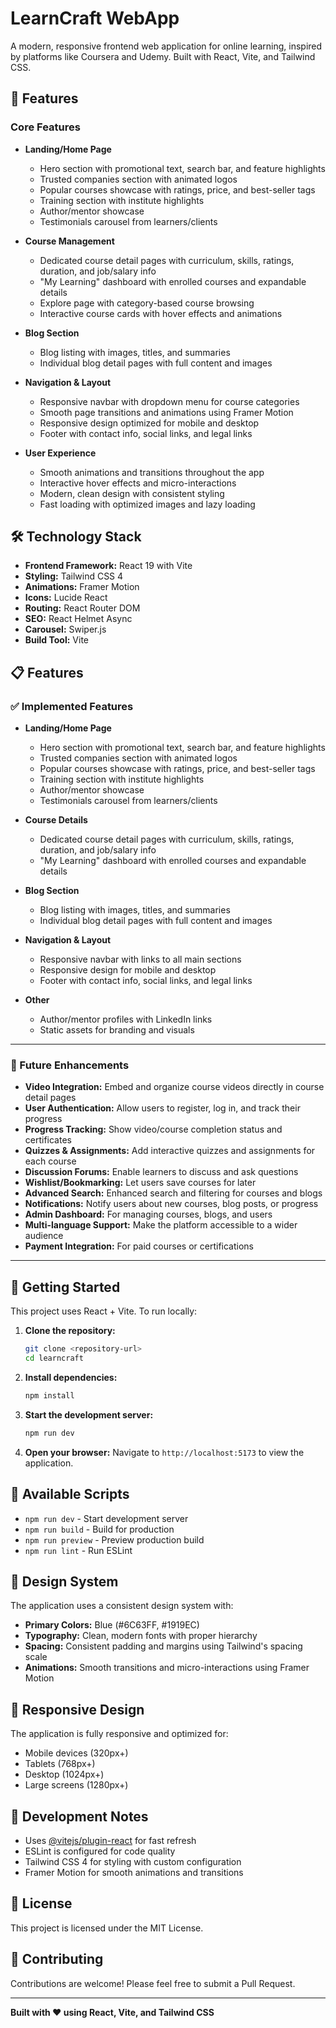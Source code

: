 # LearnCraft WebApp

A modern, responsive frontend web application for online learning, inspired by platforms like Coursera and Udemy. Built with React, Vite, and Tailwind CSS.

## 🚀 Features

### Core Features

- **Landing/Home Page**
  - Hero section with promotional text, search bar, and feature highlights
  - Trusted companies section with animated logos
  - Popular courses showcase with ratings, price, and best-seller tags
  - Training section with institute highlights
  - Author/mentor showcase
  - Testimonials carousel from learners/clients

- **Course Management**
  - Dedicated course detail pages with curriculum, skills, ratings, duration, and job/salary info
  - "My Learning" dashboard with enrolled courses and expandable details
  - Explore page with category-based course browsing
  - Interactive course cards with hover effects and animations

- **Blog Section**
  - Blog listing with images, titles, and summaries
  - Individual blog detail pages with full content and images

- **Navigation & Layout**
  - Responsive navbar with dropdown menu for course categories
  - Smooth page transitions and animations using Framer Motion
  - Responsive design optimized for mobile and desktop
  - Footer with contact info, social links, and legal links

- **User Experience**
  - Smooth animations and transitions throughout the app
  - Interactive hover effects and micro-interactions
  - Modern, clean design with consistent styling
  - Fast loading with optimized images and lazy loading

## 🛠️ Technology Stack

- **Frontend Framework:** React 19 with Vite
- **Styling:** Tailwind CSS 4
- **Animations:** Framer Motion
- **Icons:** Lucide React
- **Routing:** React Router DOM
- **SEO:** React Helmet Async
- **Carousel:** Swiper.js
- **Build Tool:** Vite

## 📋 Features

### ✅ Implemented Features

- **Landing/Home Page**
  - Hero section with promotional text, search bar, and feature highlights
  - Trusted companies section with animated logos
  - Popular courses showcase with ratings, price, and best-seller tags
  - Training section with institute highlights
  - Author/mentor showcase
  - Testimonials carousel from learners/clients

- **Course Details**
  - Dedicated course detail pages with curriculum, skills, ratings, duration, and job/salary info
  - "My Learning" dashboard with enrolled courses and expandable details

- **Blog Section**
  - Blog listing with images, titles, and summaries
  - Individual blog detail pages with full content and images

- **Navigation & Layout**
  - Responsive navbar with links to all main sections
  - Responsive design for mobile and desktop
  - Footer with contact info, social links, and legal links

- **Other**
  - Author/mentor profiles with LinkedIn links
  - Static assets for branding and visuals

---

### 🚧 Future Enhancements

- **Video Integration:** Embed and organize course videos directly in course detail pages
- **User Authentication:** Allow users to register, log in, and track their progress
- **Progress Tracking:** Show video/course completion status and certificates
- **Quizzes & Assignments:** Add interactive quizzes and assignments for each course
- **Discussion Forums:** Enable learners to discuss and ask questions
- **Wishlist/Bookmarking:** Let users save courses for later
- **Advanced Search:** Enhanced search and filtering for courses and blogs
- **Notifications:** Notify users about new courses, blog posts, or progress
- **Admin Dashboard:** For managing courses, blogs, and users
- **Multi-language Support:** Make the platform accessible to a wider audience
- **Payment Integration:** For paid courses or certifications

---

## 🚀 Getting Started

This project uses React + Vite. To run locally:

1. **Clone the repository:**
   ```bash
   git clone <repository-url>
   cd learncraft
   ```

2. **Install dependencies:**
   ```bash
   npm install
   ```

3. **Start the development server:**
   ```bash
   npm run dev
   ```

4. **Open your browser:**
   Navigate to `http://localhost:5173` to view the application.

## 📝 Available Scripts

- `npm run dev` - Start development server
- `npm run build` - Build for production
- `npm run preview` - Preview production build
- `npm run lint` - Run ESLint

## 🎨 Design System

The application uses a consistent design system with:
- **Primary Colors:** Blue (#6C63FF, #1919EC)
- **Typography:** Clean, modern fonts with proper hierarchy
- **Spacing:** Consistent padding and margins using Tailwind's spacing scale
- **Animations:** Smooth transitions and micro-interactions using Framer Motion

## 📱 Responsive Design

The application is fully responsive and optimized for:
- Mobile devices (320px+)
- Tablets (768px+)
- Desktop (1024px+)
- Large screens (1280px+)

## 🔧 Development Notes

- Uses [@vitejs/plugin-react](https://github.com/vitejs/vite-plugin-react) for fast refresh
- ESLint is configured for code quality
- Tailwind CSS 4 for styling with custom configuration
- Framer Motion for smooth animations and transitions

## 📄 License

This project is licensed under the MIT License.

## 🤝 Contributing

Contributions are welcome! Please feel free to submit a Pull Request.

---

**Built with ❤️ using React, Vite, and Tailwind CSS**